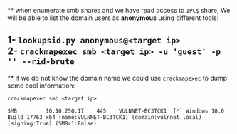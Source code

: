 ** when enumerate smb shares and we have read access to ```IPC$``` share, We will be able to list the domain users as **anonymous** using different tools:

1- ```lookupsid.py anonymous@<target ip>```<br>
2- ```crackmapexec smb <target ip> -u 'guest' -p '' --rid-brute```
----------------------------------------------------------------------------------------------------------------------

** if we do not know the domain name we could use ```crackmapexec``` to dump some cool information:
```
crackmapexec smb <target ip>
                                                                  
SMB         10.10.250.17    445    VULNNET-BC3TCK1  [*] Windows 10.0 Build 17763 x64 (name:VULNNET-BC3TCK1) (domain:vulnnet.local) (signing:True) (SMBv1:False)
```
